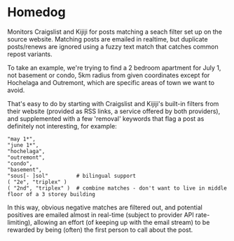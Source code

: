# Homedog
Monitors Craigslist and Kijiji for posts matching a seach filter set up on the source website. Matching posts are emailed in realtime, but duplicate posts/renews are ignored using a fuzzy text match that catches common repost variants. 

To take an example, we're trying to find a 2 bedroom apartment for July 1, not basement or condo, 5km radius from given coordinates except for Hochelaga and Outremont, which are specific areas of town we want to avoid.

That's easy to do by starting with Craigslist and Kijiji's built-in filters from their website (provided as RSS links, a service offered by both providers), and supplemented with a few 'removal' keywords that flag a post as definitely not interesting, for example:

    "may 1*",
    "june 1*",
    "hochelaga",
    "outremont",
    "condo",
    "basement",
    "sous[- ]sol"         # bilingual support
    ( "2e", "triplex" )
    ( "2nd", "triplex" )  # combine matches - don't want to live in middle floor of a 3 storey building
    
In this way, obvious negative matches are filtered out, and potential positives are emailed almost in real-time (subject to provider API rate-limiting), allowing an effort (of keeping up with the email stream) to be rewarded by being (often) the first person to call about the post.
